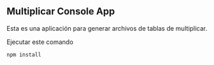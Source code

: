 ## Multiplicar Console App

Esta es una aplicación para generar archivos de tablas de multiplicar.

Ejecutar este comando

```
npm install

```
